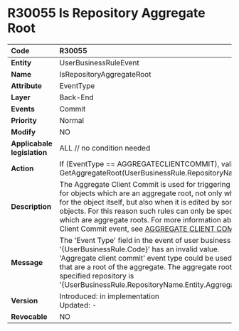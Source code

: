 # R30055 Is Repository Aggregate Root

|Code|R30055
|:-------|:------
|**Entity**| UserBusinessRuleEvent
|**Name**| IsRepositoryAggregateRoot
|**Attribute**| EventType 
|**Layer**| Back-End 
|**Events**| Commit
|**Priority**|Normal
|**Modify**|NO
|**Applicabale legislation**|ALL // no condition needed
|**Action**|If (EventType == AGGREGATECLIENTCOMMIT), validate that <br> GetAggregateRoot(UserBusinessRule.RepositoryName.Entity) = null
|**Description**|The Aggregate Client Commit is used for triggering User Business Rules for objects which are an aggregate root, not only when there is a change for the object itself, but also when it is edited by some of its referent objects. For this reason such rules can only be specified for repositories which are aggregate roots. For more information about the Aggregate Client Commit event, see [AGGREGATE CLIENT COMMIT](https://github.com/ErpNetDocs/tech/blob/master/advanced/user-business-rules/events/aggregate-client-commit.md).
|**Message**|The 'Event Type' field in the event of user business rule with code '{UserBusinessRule.Code}' has an invalid value.<br> 'Aggregate client commit' event type could be used only for repositories that are a root of the aggregate. The aggregate root of the currently specified repository is <br>'{UserBusinessRule.RepositoryName.Entity.AggregateRoot.EntityName}'.
|**Version**|Introduced: in implementation <br> Updated: -
|**Revocable**|NO
